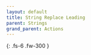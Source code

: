```yaml
---
layout: default
title: String Replace Leading
parent: Strings
grand_parent: Actions
---
```

{: .fs-6 .fw-300 }
